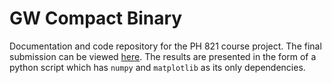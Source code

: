 # GW Compact Binary

Documentation and code repository for the PH 821 course project. The final submission can be viewed [here](gwsignal.py). The results are presented in the form of a python script which has `numpy` and `matplotlib` as its only dependencies. 
